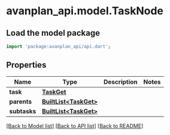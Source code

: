 # avanplan_api.model.TaskNode

## Load the model package
```dart
import 'package:avanplan_api/api.dart';
```

## Properties
Name | Type | Description | Notes
------------ | ------------- | ------------- | -------------
**task** | [**TaskGet**](TaskGet.md) |  | 
**parents** | [**BuiltList&lt;TaskGet&gt;**](TaskGet.md) |  | 
**subtasks** | [**BuiltList&lt;TaskGet&gt;**](TaskGet.md) |  | 

[[Back to Model list]](../README.md#documentation-for-models) [[Back to API list]](../README.md#documentation-for-api-endpoints) [[Back to README]](../README.md)


